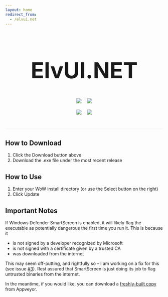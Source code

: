 ```yaml
---
layout: home
redirect_from:
  - /elvui.net
---
```


<style type="text/css">
    .jumbotron {
        margin-bottom: 2em;
        padding-bottom: 3em;
        border-bottom: 1px solid #EEEEEE;
    }
    .jumbotron h1 {
        font-size: 5em;
    }
    .jumbotron a {
        margin: 0.5em;
    }

    h2 {
        margin-top: 1.5em;
    }
</style>

<div align="center" class="jumbotron">
    <h1>ElvUI.NET</h1>
    <a href="https://github.com/ChaoticWeg/elvui.net/blob/master/LICENSE"><img src="https://img.shields.io/github/license/ChaoticWeg/elvui.net.svg?style=for-the-badge"/></a>
    <a href="https://github.com/ChaoticWeg/elvui.net/releases/latest"><img src="https://img.shields.io/github/release/chaoticweg/elvui.net/all.svg?style=for-the-badge&label=Download"/></a>
    <br/><br/>
    <a href="https://ci.appveyor.com/project/ChaoticWeg/elvui-update"><img src="https://img.shields.io/appveyor/ci/chaoticweg/elvui-update.svg?logo=appveyor&style=for-the-badge"/></a>
    <a href="https://github.com/ChaoticWeg/elvui.net/issues"><img src="https://img.shields.io/github/issues/ChaoticWeg/elvui.net.svg?style=for-the-badge"/></a>
</div>

## How to Download

1. Click the Download button above
2. Download the .exe file under the most recent release

## How to Use

1. Enter your WoW install directory (or use the Select button on the right)
2. Click Update

## Important Notes

If Windows Defender SmartScreen is enabled, it will likely flag the executable as potentially dangerous the first time you run it. This is because it

- is not signed by a developer recognized by Microsoft
- is not signed with a certificate given by a trusted CA
- was downloaded from the internet

This may seem off-putting, and rightfully so &ndash; I am working on a fix for this (see issue [#3][issue-3]). Rest assured that SmartScreen is just doing its job to flag untrusted binaries from the internet.

In the meantime, if you would like, you can download a [freshly-built copy][artifact] from Appveyor.

[issue-3]: https://github.com/ChaoticWeg/elvui.net/issues/3
[artifact]: https://ci.appveyor.com/project/ChaoticWeg/elvui-update/build/artifacts
